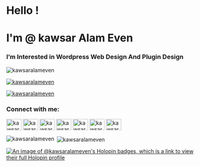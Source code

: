 <h1 align="Left">Hello !</h1>
<h1 align="left">I'm @ kawsar Alam Even</h1>
<h3 align="Left">I’m Interested in Wordpress Web Design And Plugin Design</h3>

<p align="left"> <img src="https://komarev.com/ghpvc/?username=kawsaralameven&label=Profile%20views&color=0e75b6&style=flat" alt="kawsaralameven" /> </p>

<p align="left"> <a href="https://github.com/ryo-ma/github-profile-trophy"><img src="https://github-profile-trophy.vercel.app/?username=kawsaralameven" alt="kawsaralameven" /></a> </p>

<p align="left"> <a href="https://twitter.com/kawsaralameven" target="blank"><img src="https://img.shields.io/twitter/follow/kawsaralameven?logo=twitter&style=for-the-badge" alt="kawsaralameven" /></a> </p>

<h3 align="left">Connect with me:</h3>
<p align="left">
<a href="https://codepen.io/kawsaralameven" target="blank"><img align="center" src="https://raw.githubusercontent.com/rahuldkjain/github-profile-readme-generator/master/src/images/icons/Social/codepen.svg" alt="kawsaralameven" height="30" width="40" /></a>
<a href="https://twitter.com/kawsaralameven" target="blank"><img align="center" src="https://raw.githubusercontent.com/rahuldkjain/github-profile-readme-generator/master/src/images/icons/Social/twitter.svg" alt="kawsaralameven" height="30" width="40" /></a>
<a href="https://linkedin.com/in/kawsaralameven" target="blank"><img align="center" src="https://raw.githubusercontent.com/rahuldkjain/github-profile-readme-generator/master/src/images/icons/Social/linked-in-alt.svg" alt="kawsaralameven" height="30" width="40" /></a>
<a href="https://fb.com/kawsaralameven" target="blank"><img align="center" src="https://raw.githubusercontent.com/rahuldkjain/github-profile-readme-generator/master/src/images/icons/Social/facebook.svg" alt="kawsaralameven" height="30" width="40" /></a>
<a href="https://www.behance.net/kawsaralameven" target="blank"><img align="center" src="https://raw.githubusercontent.com/rahuldkjain/github-profile-readme-generator/master/src/images/icons/Social/behance.svg" alt="kawsaralameven" height="30" width="40" /></a>
<a href="https://www.youtube.com/c/kawsaralameven" target="blank"><img align="center" src="https://raw.githubusercontent.com/rahuldkjain/github-profile-readme-generator/master/src/images/icons/Social/youtube.svg" alt="kawsaralameven" height="30" width="40" /></a>
<a href="https://discord.gg/kawsaralameven" target="blank"><img align="center" src="https://raw.githubusercontent.com/rahuldkjain/github-profile-readme-generator/master/src/images/icons/Social/discord.svg" alt="kawsaralameven" height="30" width="40" /></a>
</p>

<p><img align="left" src="https://github-readme-stats.vercel.app/api/top-langs?username=kawsaralameven&show_icons=true&locale=en&layout=compact" alt="kawsaralameven" /></p>

<p>&nbsp;<img align="center" src="https://github-readme-stats.vercel.app/api?username=kawsaralameven&show_icons=true&locale=en" alt="kawsaralameven" /></p>


[![An image of @kawsaralameven's Holopin badges, which is a link to view their full Holopin profile](https://holopin.me/kawsaralameven)](https://holopin.io/@kawsaralameven)
